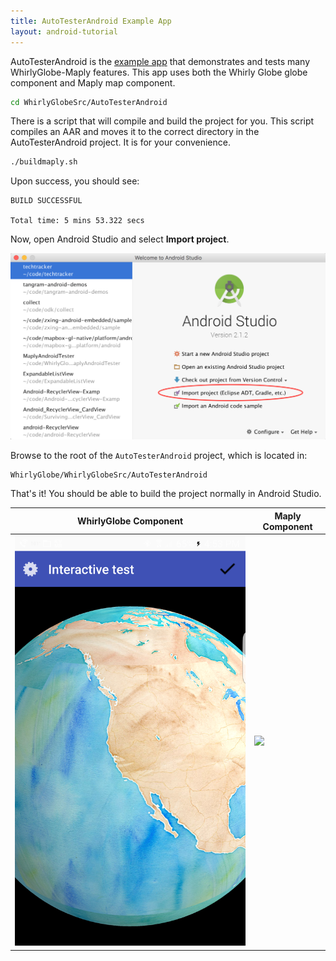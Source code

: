 ```yaml
---
title: AutoTesterAndroid Example App
layout: android-tutorial
---
```


AutoTesterAndroid is the [example app](https://github.com/mousebird/WhirlyGlobe/tree/develop_3_0/WhirlyGlobeSrc/AutoTesterAndroid) that demonstrates and tests many WhirlyGlobe-Maply features. This app uses both the Whirly Globe globe component and Maply map component.

```sh
cd WhirlyGlobeSrc/AutoTesterAndroid
```

There is a script that will compile and build the project for you. This script compiles an AAR and moves it to the correct directory in the AutoTesterAndroid project. It is for your convenience.

```sh
./buildmaply.sh
```

Upon success, you should see:

```
BUILD SUCCESSFUL

Total time: 5 mins 53.322 secs
```

Now, open Android Studio and select __Import project__.

![Import Project](resources/import-project.png)

Browse to the root of the `AutoTesterAndroid` project, which is located in:

```
WhirlyGlobe/WhirlyGlobeSrc/AutoTesterAndroid
```

That's it! You should be able to build the project normally in Android Studio.

| WhirlyGlobe Component | Maply Component |
| -- | -- |
| ![](resources/whirlyglobe-component.png) | ![](resources/maply-component.png)|